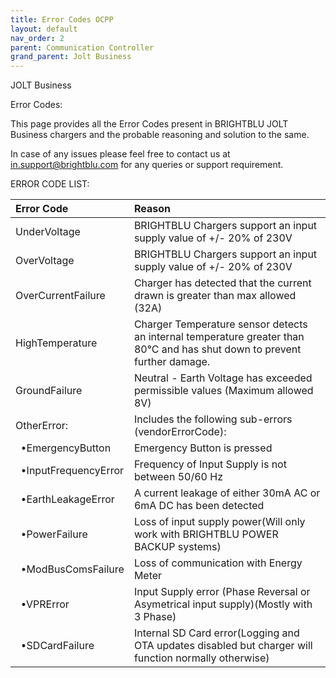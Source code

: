 ```yaml
---
title: Error Codes OCPP
layout: default
nav_order: 2
parent: Communication Controller
grand_parent: Jolt Business
---
```


JOLT Business

Error Codes:

This page provides all the Error Codes present in BRIGHTBLU JOLT Business chargers and the probable reasoning and solution to the same.

In case of any issues please feel free to contact us at in.support@brightblu.com for any queries or support requirement.

ERROR CODE LIST:

| Error Code | Reason |
| :--- | :--- |
| UnderVoltage | BRIGHTBLU Chargers support an input supply value of +/- 20% of 230V |
| OverVoltage | BRIGHTBLU Chargers support an input supply value of +/- 20% of 230V |
| OverCurrentFailure | Charger has detected that the current drawn is greater than max allowed (32A) |
| HighTemperature | Charger Temperature sensor detects an internal temperature greater than 80°C and has shut down to prevent further damage. |
| GroundFailure | Neutral - Earth Voltage has exceeded permissible values (Maximum allowed 8V) |
| OtherError: | Includes the following sub-errors (vendorErrorCode): |
| &nbsp;&nbsp;•EmergencyButton | Emergency Button is pressed |
| &nbsp;&nbsp;•InputFrequencyError | Frequency of Input Supply is not between 50/60 Hz |
| &nbsp;&nbsp;•EarthLeakageError | A current leakage of either 30mA AC or 6mA DC has been detected |
| &nbsp;&nbsp;•PowerFailure | Loss of input supply power(Will only work with BRIGHTBLU POWER BACKUP systems) |
| &nbsp;&nbsp;•ModBusComsFailure | Loss of communication with Energy Meter |
| &nbsp;&nbsp;•VPRError | Input Supply error (Phase Reversal or Asymetrical input supply)(Mostly with 3 Phase) |
| &nbsp;&nbsp;•SDCardFailure | Internal SD Card error(Logging and OTA updates disabled but charger will function normally otherwise) |